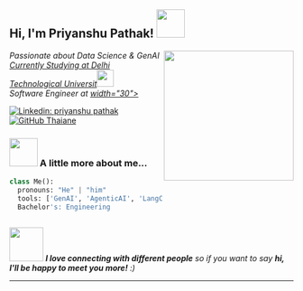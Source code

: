 <h2> Hi, I'm Priyanshu Pathak! <img src="https://media.giphy.com/media/mGcNjsfWAjY5AEZNw6/giphy.gif" width="50"></h2>
<img align='right' src="https://media0.giphy.com/media/v1.Y2lkPTc5MGI3NjExb3hrOGJiNGVvbmRsYzhrZ3Rvd3FhZ3YzcmdyNmRoYXZqanc3dWZ6bCZlcD12MV9pbnRlcm5hbF9naWZfYnlfaWQmY3Q9Zw/FoVzfcqCDSb7zCynOp/giphy.gif" width="230">
<p><em>Passionate about Data Science & GenAI<a href="http://www.unb.br"> Currently Studying at Delhi Technological Universit</a><img src="https://media.giphy.com/media/fYSnHlufseco8Fh93Z/giphy.gif" width="30"></br>Software Engineer at <a href="https://international.nubank.com.br/about/">  width="30"> 
</em></p>

[![Linkedin: priyanshu pathak](https://img.shields.io/badge/-priyanshupathak-blue?style=flat-square&logo=Linkedin&logoColor=white&link=https://www.linkedin.com/in/pathakpriyanshu/)](https://www.linkedin.com/in/pathakpriyanshu/)
[![GitHub Thaiane](https://img.shields.io/github/followers/thaiane?label=follow&style=social)](https://github.com/Thaiane)


### <img src="https://media.giphy.com/media/VgCDAzcKvsR6OM0uWg/giphy.gif" width="50"> A little more about me...  

```Python
class Me():
  pronouns: "He" | "him"
  tools: ['GenAI', 'AgenticAI', 'LangChain', 'LangGraph', 'Vector Store', 'GraphRAG', 'WebScrapping', 'Data Analysis', 'EDA']
  Bachelor's: Engineering
  
```

<img src="https://media.giphy.com/media/LnQjpWaON8nhr21vNW/giphy.gif" width="60"> <em><b>I love connecting with different people</b> so if you want to say <b>hi, I'll be happy to meet you more!</b> :)</em>

---

